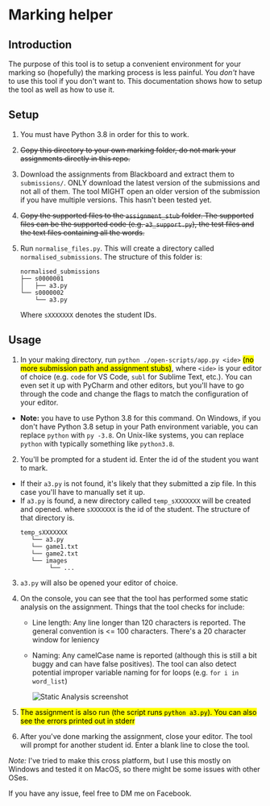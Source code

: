 # Marking helper

## Introduction

The purpose of this tool is to setup a convenient environment for your marking so (hopefully) the marking process is less painful. You *don't* have to use this tool if you don't want to. This documentation shows how to setup the tool as well as how to use it.

## Setup

1. You must have Python 3.8 in order for this to work. 

2. ~~Copy this directory to your own marking folder, do not mark your assignments directly in this repo.~~

3. Download the assignments from Blackboard and extract them to `submissions/`. ONLY download the latest version of the submissions and not all of them. The tool MIGHT open an older version of the submission if you have multiple versions. This hasn't been tested yet.

4. ~~Copy the supported files to the `assignment_stub` folder. The supported files can be the supported code (e.g. `a3_support.py`), the test files and the text files containing all the words.~~

5. Run `normalise_files.py`. This will create a directory called `normalised_submissions`. The structure of this folder is:
   ```
   normalised_submissions
   ├── s0000001
   │   ├── a3.py
   └── s0000002
       └── a3.py
   ```
   Where `sXXXXXXX` denotes the student IDs.

## Usage 
1. In your making directory, run `python ./open-scripts/app.py <ide>` <mark>(no more submission path and assignment stubs)</mark>, where `<ide>` is your editor of choice (e.g. `code` for VS Code, `subl` for Sublime Text, etc.). You can even set it up with PyCharm and other editors, but you'll have to go through the code and change the flags to match the configuration of your editor.
* **Note:** you have to use Python 3.8 for this command. On Windows, if you don't have Python 3.8 setup in your Path environment variable, you can replace `python` with `py -3.8`. On Unix-like systems, you can replace `python` with typically something like `python3.8`.
2. You'll be prompted for a student id. Enter the id of the student you want to mark. 
  * If their `a3.py` is not found, it's likely that they submitted a zip file. In this case you'll have to manually set it up.
  * If `a3.py` is found, a new directory called `temp_sXXXXXXX` will be created and opened. where `sXXXXXXX` is the id of the student. The structure of that directory is.
	```
    temp_sXXXXXXX
       └── a3.py
       └── game1.txt
       └── game2.txt
       └── images
            └── ...
	```

3. `a3.py` will also be opened your editor of choice.

4. On the console, you can see that the tool has performed some static analysis on the assignment. Things that the tool checks for include:

   * Line length: Any line longer than 120 characters is reported. The general convention is <= 100 characters. There's a 20 character window for leniency

   * Naming: Any camelCase name is reported (although this is still a bit buggy and can have false positives). The tool can also detect potential improper variable naming for for loops (e.g. `for i in word_list`)

     ![Static Analysis screenshot](https://i.imgur.com/0n0fiEK.png)

5. <mark>The assignment is also run (the script runs `python a3.py`). You can also see the errors printed out in stderr</mark>

6. After you've done marking the assignment, close your editor. The tool will prompt for another student id. Enter a blank line to close the tool.

*Note:* I've tried to make this cross platform, but I use this mostly on Windows and tested it on MacOS, so there might be some issues with other OSes.

If you have any issue, feel free to DM me on Facebook.